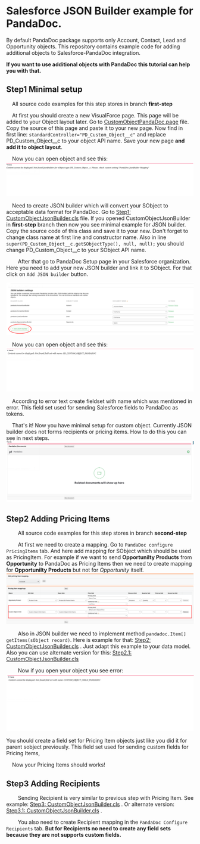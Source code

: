 
# Salesforce JSON Builder example for PandaDoc.
By default PandaDoc package supports only Account, Contact, Lead and Opportunity objects. This repository contains example code for adding additional objects to Salesforce-PandaDoc integration.
 
**If you want to use additional objects with PandaDoc this tutorial can help you with that.**

## Step1 Minimal setup
&nbsp;&nbsp;&nbsp;&nbsp;All source code examples for this step stores in branch **first-step**

&nbsp;&nbsp;&nbsp;&nbsp;At first you should create a new VisualForce page. This page will be added to your Object layout later. Go to [CustomObjectPandaDoc.page](//github.com/PandaDoc/pandadoc-sfdc-examples/blob/master/src/pages/CustomObjectPandaDoc.page) file. Copy the source of this page and paste it to your new page. Now find in first line: `standardController="PD_Custom_Object__c"` and replace PD_Custom_Object__c to your object API name. Save your new page **and add it to object layout**.

&nbsp;&nbsp;&nbsp;&nbsp;Now you can open object and see this:
![No JsonBuilder](screenshots/step1_shot1_no_mapping.png)

&nbsp;&nbsp;&nbsp;&nbsp;Need to create JSON builder which will convert your SObject to acceptable data format for PandaDoc. Go to [Step1: CustomObjectJsonBuilder.cls](//github.com/PandaDoc/pandadoc-sfdc-examples/blob/first-step/src/classes/CustomObjectJsonBuilder.cls) file. If you opened CustomObjectJsonBuilder in **first-step** branch then now you see minimal example for JSON builder.  Copy the source code of this class and save it to your new. Don't forget to change class name at first line and constructor name. Also in line `super(PD_Custom_Object__c.getSObjectType(), null, null);` you should change PD_Custom_Object__c to your SObject API name.

&nbsp;&nbsp;&nbsp;&nbsp;&nbsp;&nbsp;&nbsp;&nbsp;After that go to PandaDoc Setup page in your Salesforce organization. Here you need to add your new JSON builder and link it to SObject. For that click on `Add JSON builder` button.

![Add builder button](screenshots/step1_shot2_add_mapping.png)

&nbsp;&nbsp;&nbsp;&nbsp;Now you can open object and see this:
![No JsonBuilder](screenshots/step1_shot3_no_field_set.png)

&nbsp;&nbsp;&nbsp;&nbsp;According to error text create fieldset with name which was mentioned in error. This field set used for sending Salesforce fields to PandaDoc as tokens.

&nbsp;&nbsp;&nbsp;&nbsp;That's it! Now you have minimal setup for custom object. Currently JSON builder does not forms recipients or pricing items. How to do this you can see in next steps.
![Completed setup](screenshots/step1_shot4_completed.png)

## Step2 Adding Pricing Items
&nbsp;&nbsp;&nbsp;&nbsp;&nbsp;&nbsp;&nbsp;&nbsp;All source code examples for this step stores in branch **second-step**

&nbsp;&nbsp;&nbsp;&nbsp;&nbsp;&nbsp;&nbsp;&nbsp;At first we need to create a mapping. Go to `PandaDoc configure PricingItems` tab.  And here add mapping for SObject which should be used as PricingItem. For example if we want to send **Opportunilty Products** from **Opportunity** to PandaDoc as Pricing Items then we need to create mapping for **Opportunilty Products** but not for *Opportunity* itself.
![No JsonBuilder](screenshots/step2_shot1_add_pricing_item.png)

&nbsp;&nbsp;&nbsp;&nbsp;&nbsp;&nbsp;&nbsp;&nbsp;Also in JSON builder we need to implement method `pandadoc.Item[] getItems(sObject record)`. Here is example for that: [Step2: CustomObjectJsonBuilder.cls](//github.com/PandaDoc/pandadoc-sfdc-examples/blob/second-step/src/classes/CustomObjectJsonBuilder.cls#L9-L31) . Just adapt this example to your data model. Also you can use alternate version for this: [Step2.1: CustomObjectJsonBuilder.cls](//github.com/PandaDoc/pandadoc-sfdc-examples/blob/second-step-alternate/src/classes/CustomObjectJsonBuilder.cls#L4-L32)

&nbsp;&nbsp;&nbsp;&nbsp;&nbsp;&nbsp;&nbsp;&nbsp;Now if you open your object you see error:
![No child fieldset](screenshots/step2_shot2_field_set_for_item.png)

You should create a field set for Pricing Item objects just like you did it for parent sobject previously. This field set used for sending custom fields for Pricing Items,

&nbsp;&nbsp;&nbsp;&nbsp;Now your Pricing Items should works!

## Step3 Adding Recipients
&nbsp;&nbsp;&nbsp;&nbsp;&nbsp;&nbsp;&nbsp;&nbsp;Sending Recipient is very similar to previous step with Pricing Item. See example: [Step3: CustomObjectJsonBuilder.cls](//github.com/PandaDoc/pandadoc-sfdc-examples/blob/third-step/src/classes/CustomObjectJsonBuilder.cls#L33-L55) . Or alternate version: [Step3.1: CustomObjectJsonBuilder.cls](//github.com/PandaDoc/pandadoc-sfdc-examples/blob/third-step-alternate/src/classes/CustomObjectJsonBuilder.cls) . 

&nbsp;&nbsp;&nbsp;&nbsp;&nbsp;&nbsp;&nbsp;&nbsp;You also need to create Recipient mapping in the `PandaDoc Configure Recipients` tab. **But for Recipients no need to create any field sets because they are not supports custom fields.**
